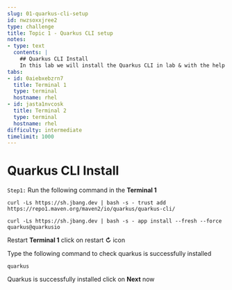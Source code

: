 ```yaml
---
slug: 01-quarkus-cli-setup
id: nwzsoxxjree2
type: challenge
title: Topic 1 - Quarkus CLI setup
notes:
- type: text
  contents: |
    ## Quarkus CLI Install
    In this lab we will install the Quarkus CLI in lab & with the help of Quarkus cli execute the CRUD application.
tabs:
- id: 0aiebxebzrn7
  title: Terminal 1
  type: terminal
  hostname: rhel
- id: jasta1nvcosk
  title: Terminal 2
  type: terminal
  hostname: rhel
difficulty: intermediate
timelimit: 1000
---
```

# Quarkus CLI Install

`Step1:` Run the following command in the **Terminal 1**

```
curl -Ls https://sh.jbang.dev | bash -s - trust add https://repo1.maven.org/maven2/io/quarkus/quarkus-cli/
```
```
curl -Ls https://sh.jbang.dev | bash -s - app install --fresh --force quarkus@quarkusio
```

Restart **Terminal 1** click on restart **↻** icon

Type the following command to check quarkus is successfully installed

```
quarkus
```

Quarkus is successfully installed click on **Next** now
